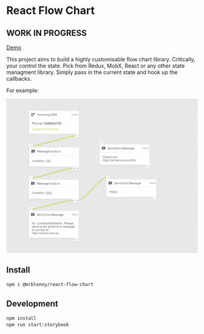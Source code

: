 # React Flow Chart

## WORK IN PROGRESS

[Demo](https://mrblenny.github.io/react-flow-chart/index.html?selectedKind=With%20Sidebar&selectedStory=default&full=0&addons=1&stories=1&panelRight=0&addonPanel=storybook-addon-viewport%2Faddon-panel)

This project aims to build a highly customisable flow chart library. Critically, your control the state. Pick from Redux, MobX, React or any other state managment library. Simply pass in the current state and hook up the callbacks.

For example:

![demo](./images/demo.gif)

## Install

```bash
npm i @mrblenny/react-flow-chart
```

## Development

```bash
npm install
npm run start:storybook
```
